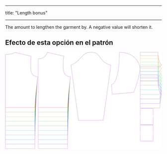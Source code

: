 - - -
title: "Length bonus"
- - -

The amount to lengthen the garment by. A negative value will shorten it.

## Efecto de esta opción en el patrón

![Esta imagen muestra el efecto de esta opción superponiendo varias variantes que tienen un valor diferente para esta opción](huey_lengthbonus_sample.svg "Efecto de esta opción en el patrón")
